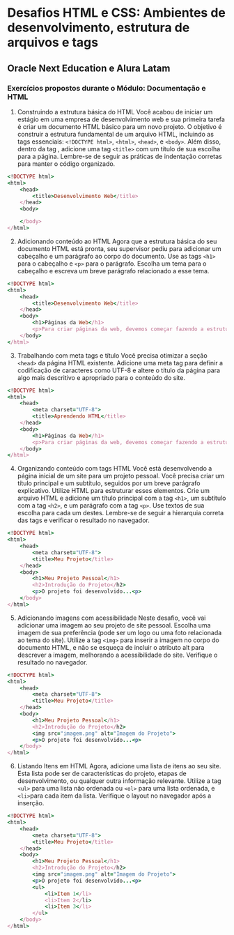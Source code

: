 
# Desafios HTML e CSS: Ambientes de desenvolvimento, estrutura de arquivos e tags

## Oracle Next Education e Alura Latam

### Exercícios propostos durante o Módulo: Documentação e HTML

1) Construindo a estrutura básica do HTML
Você acabou de iniciar um estágio em uma empresa de desenvolvimento web e sua primeira tarefa é criar um documento HTML básico para um novo projeto. O objetivo é construir a estrutura fundamental de um arquivo HTML, incluindo as tags essenciais: ```<!DOCTYPE html>```, ```<html>```, ```<head>```, e ```<body>```. Além disso, dentro da tag <head>, adicione uma tag ```<title>``` com um título de sua escolha para a página. Lembre-se de seguir as práticas de indentação corretas para manter o código organizado.

```ruby
<!DOCTYPE html>
<html>
    <head>
        <title>Desenvolvimento Web</title>
    </head>
    <body>

    </body>
</html>
```

2) Adicionando conteúdo ao HTML
Agora que a estrutura básica do seu documento HTML está pronta, seu supervisor pediu para adicionar um cabeçalho e um parágrafo ao corpo do documento. Use as tags ```<h1>``` para o cabeçalho e ```<p>``` para o parágrafo. Escolha um tema para o cabeçalho e escreva um breve parágrafo relacionado a esse tema.

```ruby
<!DOCTYPE html>
<html>
    <head>
        <title>Desenvolvimento Web</title>
    </head>
    <body>
        <h1>Páginas da Web</h1>
        <p>Para criar páginas da web, devemos começar fazendo a estrutura básica do código HTML.<p>
    </body>
</html>
```

3) Trabalhando com meta tags e título
Você precisa otimizar a seção ```<head>``` da página HTML existente. Adicione uma meta tag para definir a codificação de caracteres como UTF-8 e altere o título da página para algo mais descritivo e apropriado para o conteúdo do site.

```ruby
<!DOCTYPE html>
<html>
    <head>
        <meta charset="UTF-8">
        <title>Aprendendo HTML</title>
    </head>
    <body>
        <h1>Páginas da Web</h1>
        <p>Para criar páginas da web, devemos começar fazendo a estrutura básica do código HTML.<p>
    </body>
</html>
```

4) Organizando conteúdo com tags HTML
Você está desenvolvendo a página inicial de um site para um projeto pessoal. Você precisa criar um título principal e um subtítulo, seguidos por um breve parágrafo explicativo. Utilize HTML para estruturar esses elementos. Crie um arquivo HTML e adicione um título principal com a tag ```<h1>```, um subtítulo com a tag ```<h2>```, e um parágrafo com a tag ```<p>```. Use textos de sua escolha para cada um destes. Lembre-se de seguir a hierarquia correta das tags e verificar o resultado no navegador.

```ruby
<!DOCTYPE html>
<html>
    <head>
        <meta charset="UTF-8">
        <title>Meu Projeto</title>
    </head>
    <body>
        <h1>Meu Projeto Pessoal</h1>
        <h2>Introdução do Projeto</h2>
        <p>O projeto foi desenvolvido...<p>
    </body>
</html>
```

5) Adicionando imagens com acessibilidade
Neste desafio, você vai adicionar uma imagem ao seu projeto de site pessoal. Escolha uma imagem de sua preferência (pode ser um logo ou uma foto relacionada ao tema do site). Utilize a tag ```<img>``` para inserir a imagem no corpo do documento HTML, e não se esqueça de incluir o atributo alt para descrever a imagem, melhorando a acessibilidade do site. Verifique o resultado no navegador.

```ruby
<!DOCTYPE html>
<html>
    <head>
        <meta charset="UTF-8">
        <title>Meu Projeto</title>
    </head>
    <body>
        <h1>Meu Projeto Pessoal</h1>
        <h2>Introdução do Projeto</h2>
        <img src="imagem.png" alt="Imagem do Projeto">
        <p>O projeto foi desenvolvido...<p>
    </body>
</html>
```

6) Listando Itens em HTML
Agora, adicione uma lista de itens ao seu site. Esta lista pode ser de características do projeto, etapas de desenvolvimento, ou qualquer outra informação relevante. Utilize a tag ```<ul>``` para uma lista não ordenada ou ```<ol>``` para uma lista ordenada, e ```<li>```para cada item da lista. Verifique o layout no navegador após a inserção.

```ruby
<!DOCTYPE html>
<html>
    <head>
        <meta charset="UTF-8">
        <title>Meu Projeto</title>
    </head>
    <body>
        <h1>Meu Projeto Pessoal</h1>
        <h2>Introdução do Projeto</h2>
        <img src="imagem.png" alt="Imagem do Projeto">
        <p>O projeto foi desenvolvido...<p>
        <ul>
            <li>Item 1</li>
            <li>Item 2</li>
            <li>Item 3</li>
        </ul>
    </body>
</html>
```
